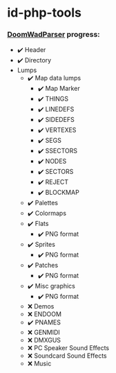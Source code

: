 # id-php-tools

### [DoomWadParser](DoomWadParser.php) progress:

- ✔️ Header
- ✔️ Directory
- Lumps
  - ✔️ Map data lumps
    - ✔️ Map Marker
    - ✔️ THINGS
    - ✔️ LINEDEFS
    - ✔️ SIDEDEFS
    - ✔️ VERTEXES
    - ✔️ SEGS
    - ✔️ SSECTORS
    - ✔️ NODES
    - ✔️ SECTORS
    - ✔️ REJECT
    - ✔️ BLOCKMAP
  - ✔️ Palettes
  - ✔️ Colormaps
  - ✔️ Flats
    - ✔️ PNG format
  - ✔️ Sprites
    - ✔️ PNG format
  - ✔️ Patches
    - ✔️ PNG format
  - ✔️ Misc graphics
    - ✔️ PNG format
  - ❌ Demos
  - ❌ ENDOOM
  - ✔️ PNAMES
  - ❌ GENMIDI
  - ❌ DMXGUS
  - ❌ PC Speaker Sound Effects
  - ❌ Soundcard Sound Effects
  - ❌ Music
